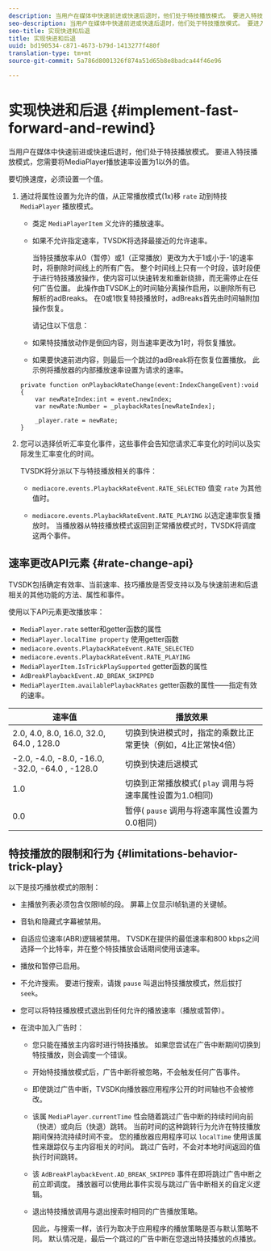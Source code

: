 ```yaml
---
description: 当用户在媒体中快速前进或快速后退时，他们处于特技播放模式。 要进入特技播放模式，您需要将MediaPlayer播放速率设置为1以外的值。
seo-description: 当用户在媒体中快速前进或快速后退时，他们处于特技播放模式。 要进入特技播放模式，您需要将MediaPlayer播放速率设置为1以外的值。
seo-title: 实现快进和后退
title: 实现快进和后退
uuid: bd190534-c871-4673-b79d-1413277f480f
translation-type: tm+mt
source-git-commit: 5a786d8001326f874a51d65b8e8badca44f46e96

---
```



# 实现快进和后退 {#implement-fast-forward-and-rewind}

当用户在媒体中快速前进或快速后退时，他们处于特技播放模式。 要进入特技播放模式，您需要将MediaPlayer播放速率设置为1以外的值。

要切换速度，必须设置一个值。

1. 通过将属性设置为允许的值，从正常播放模式(1x)移 `rate` 动到特技 `MediaPlayer` 播放模式。

   * 类定 `MediaPlayerItem` 义允许的播放速率。
   * 如果不允许指定速率，TVSDK将选择最接近的允许速率。

      当特技播放率从0（暂停）或1（正常播放）更改为大于1或小于-1的速率时，将删除时间线上的所有广告。 整个时间线上只有一个时段，该时段便于进行特技播放操作，使内容可以快速转发和重新绕排，而无需停止在任何广告位置。 此操作由TVSDK上的时间轴分离操作启用，以删除所有已解析的adBreaks。 在0或1恢复特技播放时，adBreaks首先由时间轴附加操作恢复。

      请记住以下信息：

   * 如果特技播放动作是倒回内容，则当速率更改为1时，将恢复播放。
   * 如果要快速前进内容，则最后一个跳过的adBreak将在恢复位置播放。
   此示例将播放器的内部播放速率设置为请求的速率。

   ```
   private function onPlaybackRateChange(event:IndexChangeEvent):void { 
       var newRateIndex:int = event.newIndex; 
       var newRate:Number = _playbackRates[newRateIndex]; 
   
       _player.rate = newRate; 
   } 
   ```

1. 您可以选择侦听汇率变化事件，这些事件会告知您请求汇率变化的时间以及实际发生汇率变化的时间。

   TVSDK将分派以下与特技播放相关的事件：

   * `mediacore.events.PlaybackRateEvent.RATE_SELECTED` 值变 `rate` 为其他值时。

   * `mediacore.events.PlaybackRateEvent.RATE_PLAYING` 以选定速率恢复播放时。
   当播放器从特技播放模式返回到正常播放模式时，TVSDK将调度这两个事件。

## 速率更改API元素 {#rate-change-api}

TVSDK包括确定有效率、当前速率、技巧播放是否受支持以及与快速前进和后退相关的其他功能的方法、属性和事件。

使用以下API元素更改播放率：

* `MediaPlayer.rate` setter和getter函数的属性
* `MediaPlayer.localTime property` 使用getter函数
* `mediacore.events.PlaybackRateEvent.RATE_SELECTED`
* `mediacore.events.PlaybackRateEvent.RATE_PLAYING`
* `MediaPlayerItem.IsTrickPlaySupported` getter函数的属性
* `AdBreakPlaybackEvent.AD_BREAK_SKIPPED`
* `MediaPlayerItem.availablePlaybackRates` getter函数的属性——指定有效的速率。

| 速率值 | 播放效果 |
|---|---|
| 2.0, 4.0, 8.0, 16.0, 32.0, 64.0  , 128.0 | 切换到快进模式时，指定的乘数比正常更快（例如，4比正常快4倍） |
| -2.0, -4.0, -8.0, -16.0, -32.0, -64.0  , -128.0 | 切换到快速后退模式 |
| 1.0 | 切换到正常播放模式( `play` 调用与将速率属性设置为1.0相同) |
| 0.0 | 暂停( `pause` 调用与将速率属性设置为0.0相同) |

## 特技播放的限制和行为 {#limitations-behavior-trick-play}

以下是技巧播放模式的限制：

* 主播放列表必须包含仅限I帧的段。 屏幕上仅显示I帧轨道的关键帧。
* 音轨和隐藏式字幕被禁用。
* 自适应位速率(ABR)逻辑被禁用。 TVSDK在提供的最低速率和800 kbps之间选择一个比特率，并在整个特技播放会话期间使用该速率。
* 播放和暂停已启用。
* 不允许搜索。 要进行搜索，请拨 `pause` 叫退出特技播放模式，然后拔打 `seek`。

* 您可以将特技播放模式退出到任何允许的播放速率（播放或暂停）。
* 在流中加入广告时：

   * 您只能在播放主内容时进行特技播放。 如果您尝试在广告中断期间切换到特技播放，则会调度一个错误。
   * 开始特技播放模式后，广告中断将被忽略，不会触发任何广告事件。
   * 即使跳过广告中断，TVSDK向播放器应用程序公开的时间轴也不会被修改。
   * 该属 `MediaPlayer.currentTime` 性会随着跳过广告中断的持续时间向前（快进）或向后（快退）跳转。 当前时间的这种跳转行为允许在特技播放期间保持流持续时间不变。 您的播放器应用程序可以 `localTime` 使用该属性来跟踪仅与主内容相关的时间。 跳过广告时，不会对本地时间返回的值执行时间跳转。

   * 该 `AdBreakPlaybackEvent.AD_BREAK_SKIPPED` 事件在即将跳过广告中断之前立即调度。 播放器可以使用此事件实现与跳过广告中断相关的自定义逻辑。
   * 退出特技播放调用与退出搜索时相同的广告播放策略。

      因此，与搜索一样，该行为取决于应用程序的播放策略是否与默认策略不同。 默认情况是，最后一个跳过的广告中断在您退出特技播放的点播放。